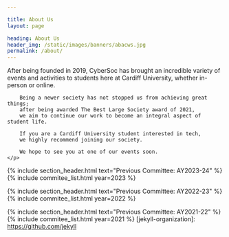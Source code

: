 ```yaml
---

title: About Us
layout: page

heading: About Us
header_img: /static/images/banners/abacws.jpg
permalink: /about/
---
```

<section class="container-x1 p-5">
    <p class="fs-5">
        After being founded in 2019, CyberSoc has brought an incredible variety of events and activities to students here
        at Cardiff University, whether in-person or online.

        Being a newer society has not stopped us from achieving great things;
        after being awarded The Best Large Society award of 2021,
        we aim to continue our work to become an integral aspect of student life.

        If you are a Cardiff University student interested in tech,
        we highly recommend joining our society.

        We hope to see you at one of our events soon.
    </p>
</section>

{% include section_header.html text="Previous Committee: AY2023-24" %}
{% include commitee_list.html year=2023 %}

{% include section_header.html text="Previous Committee: AY2022-23" %}
{% include commitee_list.html year=2022 %}

{% include section_header.html text="Previous Committee: AY2021-22" %}
{% include commitee_list.html year=2021 %}
[jekyll-organization]: https://github.com/jekyll
